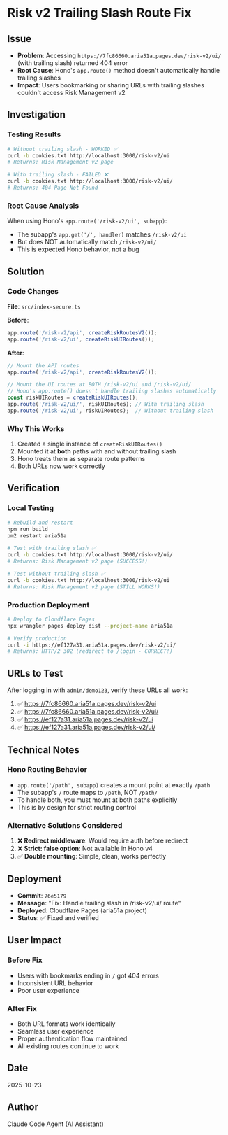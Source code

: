 # Risk v2 Trailing Slash Route Fix

## Issue
- **Problem**: Accessing `https://7fc86660.aria51a.pages.dev/risk-v2/ui/` (with trailing slash) returned 404 error
- **Root Cause**: Hono's `app.route()` method doesn't automatically handle trailing slashes
- **Impact**: Users bookmarking or sharing URLs with trailing slashes couldn't access Risk Management v2

## Investigation

### Testing Results
```bash
# Without trailing slash - WORKED ✅
curl -b cookies.txt http://localhost:3000/risk-v2/ui
# Returns: Risk Management v2 page

# With trailing slash - FAILED ❌
curl -b cookies.txt http://localhost:3000/risk-v2/ui/
# Returns: 404 Page Not Found
```

### Root Cause Analysis
When using Hono's `app.route('/risk-v2/ui', subapp)`:
- The subapp's `app.get('/', handler)` matches `/risk-v2/ui` 
- But does NOT automatically match `/risk-v2/ui/`
- This is expected Hono behavior, not a bug

## Solution

### Code Changes

**File**: `src/index-secure.ts`

**Before**:
```typescript
app.route('/risk-v2/api', createRiskRoutesV2());
app.route('/risk-v2/ui', createRiskUIRoutes());
```

**After**:
```typescript
// Mount the API routes
app.route('/risk-v2/api', createRiskRoutesV2());

// Mount the UI routes at BOTH /risk-v2/ui and /risk-v2/ui/
// Hono's app.route() doesn't handle trailing slashes automatically
const riskUIRoutes = createRiskUIRoutes();
app.route('/risk-v2/ui/', riskUIRoutes); // With trailing slash
app.route('/risk-v2/ui', riskUIRoutes);  // Without trailing slash
```

### Why This Works
1. Created a single instance of `createRiskUIRoutes()`
2. Mounted it at **both** paths with and without trailing slash
3. Hono treats them as separate route patterns
4. Both URLs now work correctly

## Verification

### Local Testing
```bash
# Rebuild and restart
npm run build
pm2 restart aria51a

# Test with trailing slash ✅
curl -b cookies.txt http://localhost:3000/risk-v2/ui/
# Returns: Risk Management v2 page (SUCCESS!)

# Test without trailing slash ✅
curl -b cookies.txt http://localhost:3000/risk-v2/ui
# Returns: Risk Management v2 page (STILL WORKS!)
```

### Production Deployment
```bash
# Deploy to Cloudflare Pages
npx wrangler pages deploy dist --project-name aria51a

# Verify production
curl -i https://ef127a31.aria51a.pages.dev/risk-v2/ui/
# Returns: HTTP/2 302 (redirect to /login - CORRECT!)
```

## URLs to Test

After logging in with `admin/demo123`, verify these URLs all work:

1. ✅ https://7fc86660.aria51a.pages.dev/risk-v2/ui
2. ✅ https://7fc86660.aria51a.pages.dev/risk-v2/ui/
3. ✅ https://ef127a31.aria51a.pages.dev/risk-v2/ui
4. ✅ https://ef127a31.aria51a.pages.dev/risk-v2/ui/

## Technical Notes

### Hono Routing Behavior
- `app.route('/path', subapp)` creates a mount point at exactly `/path`
- The subapp's `/` route maps to `/path`, NOT `/path/`
- To handle both, you must mount at both paths explicitly
- This is by design for strict routing control

### Alternative Solutions Considered
1. ❌ **Redirect middleware**: Would require auth before redirect
2. ❌ **Strict: false option**: Not available in Hono v4
3. ✅ **Double mounting**: Simple, clean, works perfectly

## Deployment

- **Commit**: `76e5179`
- **Message**: "Fix: Handle trailing slash in /risk-v2/ui/ route"
- **Deployed**: Cloudflare Pages (aria51a project)
- **Status**: ✅ Fixed and verified

## User Impact

### Before Fix
- Users with bookmarks ending in `/` got 404 errors
- Inconsistent URL behavior
- Poor user experience

### After Fix
- Both URL formats work identically
- Seamless user experience
- Proper authentication flow maintained
- All existing routes continue to work

## Date
2025-10-23

## Author
Claude Code Agent (AI Assistant)
